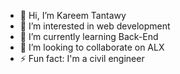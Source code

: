 - 👋 Hi, I’m Kareem Tantawy
- 👀 I’m interested in web development
- 🌱 I’m currently learning Back-End 
- 💞️ I’m looking to collaborate on ALX
- ⚡ Fun fact: I'm a civil engineer

<!---
K3reem1/K3reem1 is a ✨ special ✨ repository because its `README.md` (this file) appears on your GitHub profile.
You can click the Preview link to take a look at your changes.
--->
